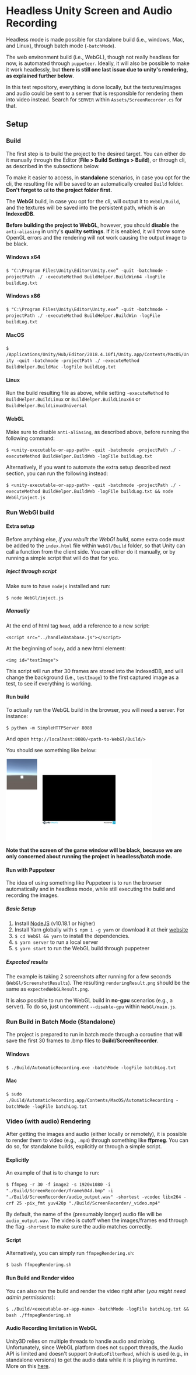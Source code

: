 # Headless Unity Screen and Audio Recording

Headless mode is made possible for standalone build (i.e., windows, Mac, and Linux), through batch mode (`-batchMode`).

The web environment build (i.e., WebGL), though not really headless for now, is automated through `puppeteer`. Ideally, it will also be possible to make it work headlessly, but **there is still one last issue due to unity's rendering, as explained further below**.

In this test repository, everything is done locally, but the textures/images and audio could be sent to a server that is responsible for rendering them into video instead. Search for `SERVER` within `Assets/ScreenRecorder.cs` for that.

## Setup
### Build
The first step is to build the project to the desired target. You can either do it manually through the Editor (**File > Build Settings > Build**), or through cli, as described in the subsections below.

To make it easier to access, in **standalone** scenarios, in case you opt for the cli, the resulting file will be saved to an automatically created `Build` folder. **Don't forget to `cd` to the project folder first.**

The **WebGl** build, in case you opt for the cli, will output it to `WebGl/Build`, and the textures will be saved into the persistent path, which is an **IndexedDB**.

**Before building the project to WebGL**, however, you should **disable** the `anti-aliasing` in unity's **quality settings**. If it is enabled, it will throw some OpenGL errors and the rendering will not work causing the output image to be black.

#### Windows x64
`$ "C:\Program Files\Unity\Editor\Unity.exe” -quit -batchmode -projectPath ./ -executeMethod BuildHelper.BuildWin64 -logFile buildLog.txt`

#### Windows x86
`$ "C:\Program Files\Unity\Editor\Unity.exe” -quit -batchmode -projectPath ./ -executeMethod BuildHelper.BuildWin -logFile buildLog.txt`

#### MacOS
`$ /Applications/Unity/Hub/Editor/2018.4.10f1/Unity.app/Contents/MacOS/Unity -quit -batchmode -projectPath ./ -executeMethod BuildHelper.BuildMac -logFile buildLog.txt`

#### Linux
Run the build resulting file as above, while setting `-executeMethod` to `BuildHelper.BuildLinux` or `BuildHelper.BuildLinux64` or `BuildHelper.BuildLinuxUniversal`

#### WebGL
Make sure to disable `anti-aliasing`, as described above, before running the following command:

`$ <unity-executable-or-app-path> -quit -batchmode -projectPath ./ -executeMethod BuildHelper.BuildWeb -logFile buildLog.txt`

Alternatively, if you want to automate the extra setup described next section, you can run the following instead:

`$ <unity-executable-or-app-path> -quit -batchmode -projectPath ./ -executeMethod BuildHelper.BuildWeb -logFile buildLog.txt && node WebGl/inject.js`

### Run WebGl build

#### Extra setup
Before anything else, _if you rebuilt the WebGl build_, some extra code must be added to the `index.html` file within `WebGl/Build` folder, so that Unity can call a function from the client side. You can either do it manually, or by running a simple script that will do that for you.

##### Inject through script
Make sure to have `nodejs` installed and run:

`$ node WebGl/inject.js`

##### Manually
At the end of html tag `head`, add a reference to a new script:

`<script src="../handleDatabase.js"></script>`

At the beginning of `body`, add a new html element:

`<img id="testImage">`

This script will run after 30 frames are stored into the IndexedDB, and will change the background (i.e., `testImage`) to the first captured image as a test, to see if everything is working.

#### Run build

To actually run the WebGL build in the browser, you will need a server. For instance:

`$ python -m SimpleHTTPServer 8080`

And open `http://localhost:8080/<path-to-WebGl/Build/>`

You should see something like below:

<img src="WebGl/ScreenshotResults/expectedWebGLResult.png" alt="expected webgl result" width="400"/>

**Note that the screen of the game window will be black, because we are only concerned about running the project in headless/batch mode.**

#### Run with Puppeteer

The idea of using something like Puppeteer is to run the browser automatically and in headless mode, while still executing the build and recording the images.

##### Basic Setup

1. Install [NodeJS](https://nodejs.org/en/) (v10.18.1 or higher)
2. Install Yarn globally with `$ npm i -g yarn` or download it at their [website](https://yarnpkg.com/en/docs/install)
3. `$ cd WebGl && yarn` to install the dependencies.
4. `$ yarn server` to run a local server
5. `$ yarn start` to run the WebGL build through puppeteer

##### Expected results

The example is taking 2 screenshots after running for a few seconds (`WebGl/ScreenshotResults`). The resulting `renderingResult.png` should be the same as `expectedWebGLResult.png`.

It is also possible to run the WebGL build in **no-gpu** scenarios (e.g., a server). To do so, just uncomment `--disable-gpu` within `WebGl/main.js`.

### Run Build in Batch Mode (Standalone)

The project is prepared to run in batch mode through a coroutine that will save the first 30 frames to .bmp files to **Build/ScreenRecorder**.

#### Windows
`$ ./Build/AutomaticRecording.exe -batchMode -logFile batchLog.txt`

#### Mac
`$ sudo ./Build/AutomaticRecording.app/Contents/MacOS/AutomaticRecording -batchMode -logFile batchLog.txt`

### Video (with audio) Rendering

After getting the images and audio (either locally or remotely), it is possible to render them to video (e.g., `.mp4`) through something like **ffpmeg**. You can do so, for standalone builds, explicitly or through a simple script.

#### Explicitly
An example of that is to change to run:

`$ ffmpeg -r 30 -f image2 -s 1920x1080 -i "./Build/ScreenRecorder/frame%04d.bmp" -i "./Build/ScreenRecorder/audio_output.wav" -shortest -vcodec libx264 -crf 25 -pix_fmt yuv420p "./Build/ScreenRecorder/_video.mp4"`

By default, the name of the (presumably longer) audio file will be `audio_output.wav`. The video is cutoff when the images/frames end through the flag `-shortest` to make sure the audio matches correctly.

#### Script

Alternatively, you can simply run `ffmpegRendering.sh`:

`$ bash ffmpegRendering.sh`

#### Run Build and Render video
You can also run the build and render the video right after (_you might need admin permissions_):

`$ ./Build/<executable-or-app-name> -batchMode -logFile batchLog.txt && bash ./ffmpegRendering.sh`

#### Audio Recording limitation in WebGL
Unity3D relies on multiple threads to handle audio and mixing. Unfortunately, since WebGL platform does not support threads, the Audio API is limited and doesn't support `OnAudioFilterRead`, which is used (e.g., in standalone versions) to get the audio data while it is playing in runtime. More on this [here](https://docs.unity3d.com/Manual/webgl-audio.html).